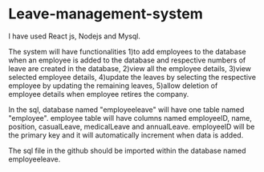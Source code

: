 # Leave-management-system

I have used React js, Nodejs and Mysql. 

The system will have functionalities 
  1)to add employees to the database when an employee is added to the database and respective numbers of leave are created in the database, 
  2)view all the employee details, 
  3)view selected employee details, 
  4)update the leaves by selecting the respective employee by updating the remaining leaves, 
  5)allow deletion of employee details when employee retires the company. 

In the sql, database named "employeeleave" will have one table named "employee". 
employee table will have columns named employeeID, name, position, casualLeave, medicalLeave and annualLeave. 
employeeID will be the primary key and it will automatically increment when data is added. 

The sql file in the github should be imported within the database named employeeleave. 
